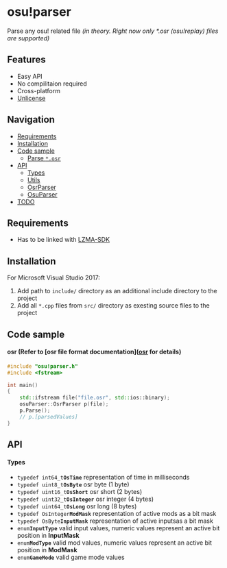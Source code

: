 # osu!parser
Parse any osu! related file *(in theory. Right now only \*.osr (osu!replay) files are supported)*
 
 
## Features
- Easy API
- No compilitaion required
- Cross-platform
- [Unlicense](http://unlicense.org)
 
 
## Navigation
- [Requirements](#requirements)
- [Installation](#installation)
- [Code sample](#code-sample)
    - [Parse `*.osr`](#osr)
- [API](#api)
    - [Types](#types)
    - [Utils](#utils)
    - [OsrParser](#OsrParser)
    - [OsuParser](#OsuParser)
- [TODO](#TODO)
 
 
## Requirements
- Has to be linked with [LZMA-SDK](http://www.7-zip.org/sdk.html)
 
 
## Installation
For Microsoft Visual Studio 2017:
1) Add path to `include/` directory as an additional include directory to the project
2) Add all `*.cpp` files from `src/` directory as exesting source files to the project
 
 
## Code sample
#### **osr** (Refer to [osr file format documentation]([osr](https://osu.ppy.sh/help/wiki/osu!_File_Formats/Osr_(file_format)) for details)
```cpp
#include "osu!parser.h"
#include <fstream>

int main()
{
    std::ifstream file("file.osr", std::ios::binary);
    osuParser::OsrParser p(file);
    p.Parse();
    // p.[parsedValues]
}
```
 
 
## API
#### **Types**
* `typedef int64_t`**`OsTime`** representation of time in milliseconds
* `typedef uint8_t`**`OsByte`** osr byte (1 byte)
* `typedef uint16_t`**`OsShort`** osr short (2 bytes)
* `typedef uint32_t`**`OsInteger`** osr integer (4 bytes)
* `typedef uint64_t`**`OsLong`** osr long (8 bytes)
* `typedef OsInteger`**`ModMask`** representation of active mods as a bit mask
* `typedef OsByte`**`InputMask`** representation of active inputsas a bit mask
* `enum`**`InputType`** valid input values, numeric values represent an active bit position in **InputMask**
* `enum`**`ModType`** valid mod values, numeric values represent an active bit position in **ModMask**
* `enum`**`GameMode`** valid game mode values

